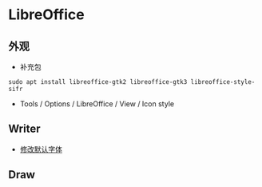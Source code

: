 # LibreOffice

## 外观

- 补充包

```
sudo apt install libreoffice-gtk2 libreoffice-gtk3 libreoffice-style-sifr
```

- Tools / Options / LibreOffice / View / Icon style

## Writer

- [修改默认字体](writer-fonts.md)

## Draw